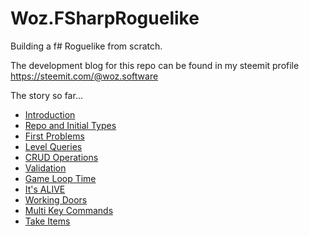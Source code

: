 # Woz.FSharpRoguelike
Building a f# Roguelike from scratch. 

The development blog for this repo can be found in my steemit profile 
https://steemit.com/@woz.software

The story so far...
* [Introduction](https://steemit.com/programming/@woz.software/building-a-rougelike-in-f-from-scratch-introduction)
* [Repo and Initial Types](https://steemit.com/programming/@woz.software/building-a-rougelike-in-f-from-scratch-repo-and-initial-types)
* [First Problems](https://steemit.com/programming/@woz.software/building-a-roguelike-in-f-from-scratch-first-problems)
* [Level Queries](https://steemit.com/programming/@woz.software/building-a-roguelike-in-f-from-scratch-level-queries)
* [CRUD Operations](https://steemit.com/programming/@woz.software/building-a-roguelike-in-f-from-scratch-crud-operations)
* [Validation](https://steemit.com/programming/@woz.software/building-a-roguelike-in-f-from-scratch-validation)
* [Game Loop Time](https://steemit.com/programming/@woz.software/building-a-roguelike-in-f-from-scratch-game-loop-time)
* [It's ALIVE](https://steemit.com/programming/@woz.software/building-a-roguelike-in-f-from-scratch-it-s-alive)
* [Working Doors](https://steemit.com/programming/@woz.software/building-a-roguelike-in-f-from-scratch-working-doors)
* [Multi Key Commands](https://steemit.com/programming/@woz.software/building-a-roguelike-in-f-from-scratch-multi-key-commands)
* [Take Items](https://steemit.com/programming/@woz.software/building-a-roguelike-in-f-from-scratch-take-items)
